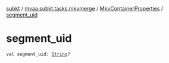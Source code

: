 [subkt](../../index.md) / [myaa.subkt.tasks.mkvmerge](../index.md) / [MkvContainerProperties](index.md) / [segment_uid](./segment_uid.md)

# segment_uid

`val segment_uid: `[`String`](https://kotlinlang.org/api/latest/jvm/stdlib/kotlin/-string/index.html)`?`